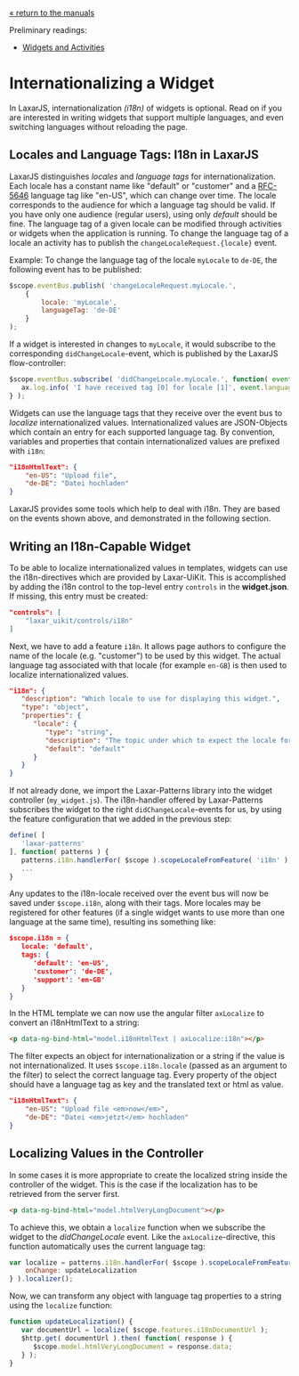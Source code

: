 [« return to the manuals](index.md)

Preliminary readings:

* [Widgets and Activities](widgets_and_activities.md)

# Internationalizing a Widget

In LaxarJS, internationalization _(i18n)_ of widgets is optional.
Read on if you are interested in writing widgets that support multiple languages, and even switching languages without reloading the page.


## Locales and Language Tags: I18n in LaxarJS

LaxarJS distinguishes _locales_ and _language tags_ for internationalization.
Each locale has a constant name like "default" or "customer" and a [RFC-5646](http://tools.ietf.org/html/rfc5646#section-2.1) language tag like "en-US", which can change over time.
The locale corresponds to the audience for which a language tag should be valid.
If you have only one audience (regular users), using only _default_ should be fine.
The language tag of a given locale can be modified through activities or widgets when the application is running.
To change the language tag of a locale an activity has to publish the `changeLocaleRequest.{locale}` event.

Example: To change the language tag of the locale `myLocale` to `de-DE`, the following event has to be published:

```javascript
$scope.eventBus.publish( 'changeLocaleRequest.myLocale.',
	{
		locale: 'myLocale',
		languageTag: 'de-DE'
	}
);
```

If a widget is interested in changes to `myLocale`, it would subscribe to the corresponding `didChangeLocale`-event, which is published by the LaxarJS flow-controller:
```javascript
$scope.eventBus.subscribe( 'didChangeLocale.myLocale.', function( event ) {
   ax.log.info( 'I have received tag [0] for locale [1]', event.languageTag, event.locale );
} );
```

Widgets can use the language tags that they receive over the event bus to _localize_ internationalized values.
Internationalized values are JSON-Objects which contain an entry for each supported language tag.
By convention, variables and properties that contain internationalized values are prefixed with `i18n`:
```json
"i18nHtmlText": {
	"en-US": "Upload file",
	"de-DE": "Datei hochladen"
}
```

LaxarJS provides some tools which help to deal with i18n.
They are based on the events shown above, and demonstrated in the following section.


## Writing an I18n-Capable Widget

To be able to localize internationalized values in templates, widgets can use the i18n-directives which are provided by Laxar-UiKit.
This is accomplished by adding the i18n control to the top-level entry `controls` in the **widget.json**.
If missing, this entry must be created:

```json
"controls": [
	"laxar_uikit/controls/i18n"
]
```

Next, we have to add a feature `i18n`.
It allows page authors to configure the name of the locale (e.g. "customer") to be used by this widget.
The actual language tag associated with that locale (for example `en-GB`) is then used to localize internationalized values.

```json
"i18n": {
   "description": "Which locale to use for displaying this widget.",
   "type": "object",
   "properties": {
      "locale": {
         "type": "string",
         "description": "The topic under which to expect the locale for this widget.",
         "default": "default"
      }
   }
}
```

If not already done, we import the Laxar-Patterns library into the widget controller (`my_widget.js`).
The i18n-handler offered by Laxar-Patterns subscribes the widget to the right `didChangeLocale`-events for us, by using the feature configuration that we added in the previous step:

```javascript
define( [   
   'laxar-patterns'
], function( patterns ) {
   patterns.i18n.handlerFor( $scope ).scopeLocaleFromFeature( 'i18n' );
   ...
}
```

Any updates to the i18n-locale received over the event bus will now be saved under `$scope.i18n`, along with their tags.
More locales may be registered for other features (if a single widget wants to use more than one language at the same time), resulting ins something like:

```json
$scope.i18n = {      
   locale: 'default',
   tags: {
      'default': 'en-US',
      'customer': 'de-DE',
      'support': 'en-GB'
   }
}
```


In the HTML template we can now use the angular filter `axLocalize` to convert an i18nHtmlText to a string:

```html
<p data-ng-bind-html="model.i18nHtmlText | axLocalize:i18n"></p>
```

The filter expects an object for internationalization or a string if the value is not internationalized.
It uses ``$scope.i18n.locale`` (passed as an argument to the filter) to select the correct language tag.
Every property of the object should have a language tag as key and the translated text or html as value.

```json
"i18nHtmlText": {
	"en-US": "Upload file <em>now</em>",
	"de-DE": "Datei <em>jetzt</em> hochladen"
}
```


## Localizing Values in the Controller

In some cases it is more appropriate to create the localized string inside the controller of the widget.
This is the case if the localization has to be retrieved from the server first.

```html
<p data-ng-bind-html="model.htmlVeryLongDocument"></p>
```

To achieve this, we obtain a `localize` function when we subscribe the widget to the *didChangeLocale* event.
Like the `axLocalize`-directive, this function automatically uses the current language tag:

```javascript
var localize = patterns.i18n.handlerFor( $scope ).scopeLocaleFromFeature( 'i18n', {
	onChange: updateLocalization
} ).localizer();
```   

Now, we can transform any object with language tag properties to a string using the `localize` function:

```javascript
function updateLocalization() {
   var documentUrl = localize( $scope.features.i18nDocumentUrl );
   $http.get( documentUrl ).then( function( response ) {
      $scope.model.htmlVeryLongDocument = response.data;
   } );
}
```
